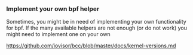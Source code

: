 ### Implement your own bpf helper

Sometimes, you might be in need of implementing your own functionality for bpf.
If the many available helpers are not enough (or do not work) you might need to implement one on your own

https://github.com/iovisor/bcc/blob/master/docs/kernel-versions.md